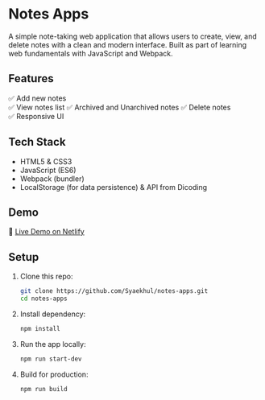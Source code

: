 # Notes Apps

A simple note-taking web application that allows users to create, view, and delete notes with a clean and modern interface. Built as part of learning web fundamentals with JavaScript and Webpack.

## Features
✅ Add new notes  
✅ View notes list
✅ Archived and Unarchived notes
✅ Delete notes  
✅ Responsive UI  

## Tech Stack
- HTML5 & CSS3
- JavaScript (ES6)
- Webpack (bundler)
- LocalStorage (for data persistence) & API from Dicoding

## Demo
🚀 [Live Demo on Netlify](https://notes-apps.netlify.app/)

## Setup
1. Clone this repo:
   ```bash
   git clone https://github.com/Syaekhul/notes-apps.git
   cd notes-apps
   ```
2. Install dependency:
   ```bash
   npm install
   ```
3. Run the app locally:
   ```bash
   npm run start-dev
   ```
4. Build for production:
   ```bash
   npm run build
   ```
